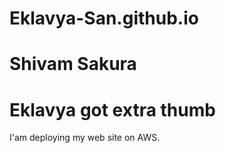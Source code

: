 # Eklavya-San.github.io

# Shivam Sakura

# Eklavya got extra thumb

I'am deploying my web site on AWS.
